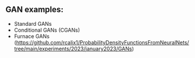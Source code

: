 ## GAN examples:

* Standard GANs
* Conditional GANs (CGANs)
* Furnace GANs (https://github.com/rcalix1/ProbabilityDensityFunctionsFromNeuralNets/tree/main/experiments/2023/january2023/GANs)
